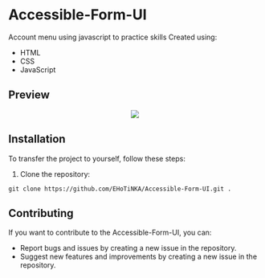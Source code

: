 # Accessible-Form-UI

Account menu using javascript to practice skills
Created using:
- HTML
- CSS
- JavaScript

## Preview

<div align="center">
  <img src="https://raw.githubusercontent.com/EHoTiNKA/Accessible-Form-UI/refs/heads/master/Accessible-Form-UI.gif"/>
</div>

## Installation

To transfer the project to yourself, follow these steps:

1. Clone the repository:

```
git clone https://github.com/EHoTiNKA/Accessible-Form-UI.git .
```

## Contributing

If you want to contribute to the Accessible-Form-UI, you can:

- Report bugs and issues by creating a new issue in the repository.
- Suggest new features and improvements by creating a new issue in the repository.

